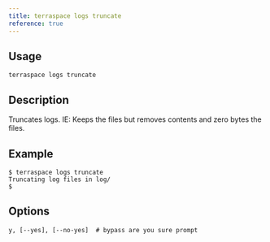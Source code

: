 ```yaml
---
title: terraspace logs truncate
reference: true
---
```


## Usage

    terraspace logs truncate

## Description

Truncates logs. IE: Keeps the files but removes contents and zero bytes the files.

## Example

    $ terraspace logs truncate
    Truncating log files in log/
    $


## Options

```
y, [--yes], [--no-yes]  # bypass are you sure prompt
```

